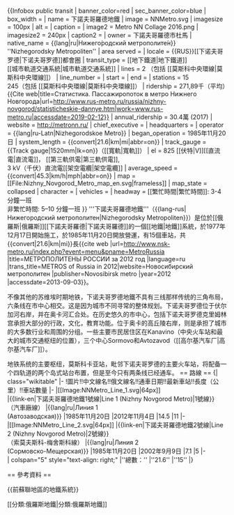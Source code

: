 {{Infobox public transit
| banner_color=red
| sec_banner_color=blue
| box_width = 
| name =  下諾夫哥羅德地鐵 
| image = NNMetro.svg
| imagesize = 100px
| alt = 
| caption = 
| image2 = Metro NN Collage 2016.png
| imagesize2 = 240px
| caption2 = 
| owner = 下諾夫哥羅德市杜馬
| native_name = {{lang|ru|Нижего́родский метрополите́н}}<br/>''Nizhegorodsky Metropoliten''
| area served = 
| locale = {{RUS}}[[下诺夫哥罗德|下诺夫哥罗德]]都會圈
| transit_type = [[地下鐵道|地下鐵道]]<br />[[城市軌道交通系統|城市軌道交通系統]]
| lines = 2 （包括 [[莫斯科中央環線|莫斯科中央環線]]）<ref name="factsheet_ru" />
| line_number = 
| start = 
| end = 
| stations = 15<ref name="factsheet_ru" /> <br />245（包括 [[莫斯科中央環線|莫斯科中央環線]]）
| ridership = 271,89千（平均）<ref name="Digits">{{Cite web|title=Статистика. Пассажиропоток в метро Нижнего Новгорода|url=http://www.rus-metro.ru/russia/nizhny-novgorod/statisticheskie-dannye.htm|work=www.rus-metro.ru|accessdate=2019-02-12}}</ref>
| annual_ridership = 30.4萬 (2017)<ref name="Digits"/>
| website = http://metronn.ru/
| chief_executive = 
| headquarters = 
| operator = {{lang|ru-Latn|Nizhegorodskoe Metro}}
| began_operation = 1985年11月20日
| system_length = {{convert|21.6|km|mi|abbr=on}}<ref name="factsheet_ru" />
| track_gauge = {{Track gauge|1520mm|lk=on}}（[[寬軌|寬軌]]）
| el = 825 [[伏特|V]][[直流電|直流電]]， [[第三軌供電|第三軌供電]], <br /> 3 kV（千伏）直流電[[架空電纜|架空電纜]]
| average_speed = {{convert|45.3|km/h|mph|abbr=on}}<ref name="Digits"/>
| map = [[File:Nizhny_Novgorod_Metro_map_en.svg|frameless]]
| map_state = collapsed
| character = 
| vehicles = 
| headway = [[繁忙時間|繁忙時間]]: 3-4 分鐘一班<br />非繁忙時間: 5–10 分鐘一班
}}
'''下諾夫哥羅德地鐵'''（{{lang-rus|Нижегородский метрополитен|Nizhegorodsky Metropoliten}}）是位於[[俄羅斯|俄羅斯]][[下諾夫哥羅德|下諾夫哥羅德]]的一個[[地鐵|地鐵]]系統，於1977年12月17日開始施工，於1985年11月20日開放營運，有15個車站<ref name="Rus-metro-stats" />，共{{convert|21.6|km|mi}}長<ref name="Rus-metro-stats">{{cite web |url=http://www.nsk-metro.ru/index.php?event=menu&pname=MetroRussia |title=МЕТРОПОЛИТЕНЫ РОССИИ за 2012 год |language=ru |trans_title=METROS of Russia in 2012|website=Новосибирский метрополитен |publisher=Novosibirsk metro |year=2012 |accessdate=2013-09-03}}</ref>。

不像其他的苏维埃时期地铁，下诺夫哥罗德地鐵不具有三线那样传统的三角布局，六条线在市中心相交。这是因为城市不同寻常的整体规划。下诺夫哥罗德位于伏尔加河右岸，并在奥卡河汇合处。在历史悠久的市中心，包括下诺夫哥罗德克里姆林宫承担大部分的行政，文化，教育功能。位于奥卡的高丘陵右岸，则是承担了城市的大多数行业和周围的分组。一些主要市民居住区在Kanavino（中央火车站和最大的城市交通枢纽的位置），三个中心Sormovo和Avtozavod（[[高尔基汽车厂|高尔基汽车厂]]）。

地铁系统的主要枢纽，莫斯科卡亚站，毗邻下诺夫哥罗德的主要火车站，将配备一个四轨道的两个岛式站台布置，但是至今只有两条线已经通车。
== 路線 ==
{| class="wikitable"
|-
!圖片!!中文線名!!俄文線名!!通車日期!!最新車站!!長度（公里）!!車站數量
|-
|[[Image:NNMetro_Line_1.svg|64px]]    
|{{link-en|下諾夫哥羅德地鐵1號線|Line 1 (Nizhny Novgorod Metro)|1號線}}<br>（汽車廠線）
|{{lang|ru|Линия 1<br>(Автозаводская)}}
|1985年11月20日
|2012年11月4日
|14.5
|11
|-  
|[[Image:NNMetro_Line_2.svg|64px]]
|{{link-en|下諾夫哥羅德地鐵2號線|Line 2 (Nizhny Novgorod Metro)|2號線}}<br>（索莫夫斯科-梅舍斯科線）
|{{lang|ru|Линия 2<br>(Сормовско-Мещерская)}}
|1985年11月20日
|2002年9月9日
|7.1
|5 
|-   
| colspan="5" style="text-align: right;" |''總數：''
|''21.6''
|''15''
|}

== 參考資料 ==
<references />

{{前蘇聯地區的地鐵系統}}

[[分類:俄羅斯地鐵|分類:俄羅斯地鐵]]